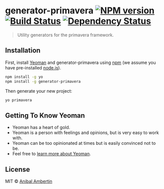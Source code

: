 # generator-primavera [![NPM version][npm-image]][npm-url] [![Build Status][travis-image]][travis-url] [![Dependency Status][daviddm-image]][daviddm-url]
> Utility generators for the primavera framework.

## Installation

First, install [Yeoman](http://yeoman.io) and generator-primavera using [npm](https://www.npmjs.com/) (we assume you have pre-installed [node.js](https://nodejs.org/)).

```bash
npm install -g yo
npm install -g generator-primavera
```

Then generate your new project:

```bash
yo primavera
```

## Getting To Know Yeoman

 * Yeoman has a heart of gold.
 * Yeoman is a person with feelings and opinions, but is very easy to work with.
 * Yeoman can be too opinionated at times but is easily convinced not to be.
 * Feel free to [learn more about Yeoman](http://yeoman.io/).

## License

MIT © [Anibal Ambertin]()


[npm-image]: https://badge.fury.io/js/generator-primavera.svg
[npm-url]: https://npmjs.org/package/generator-primavera
[travis-image]: https://travis-ci.org/aambertin/generator-primavera.svg?branch=master
[travis-url]: https://travis-ci.org/aambertin/generator-primavera
[daviddm-image]: https://david-dm.org/aambertin/generator-primavera.svg?theme=shields.io
[daviddm-url]: https://david-dm.org/aambertin/generator-primavera
